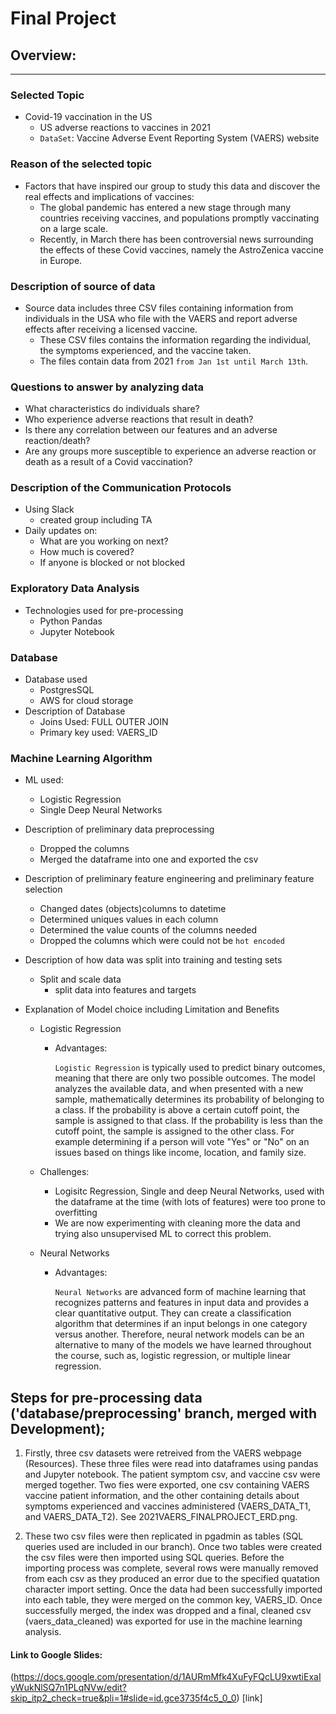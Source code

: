 # Final Project

## Overview:
---

### Selected Topic
- Covid-19 vaccination in the US
    - US adverse reactions to vaccines in 2021
    - `DataSet`: Vaccine Adverse Event Reporting System (VAERS) website

### Reason of the selected topic
- Factors that have inspired our group to study this data and discover the real effects and implications of vaccines:
    - The global pandemic has entered a new stage through many countries receiving vaccines, and populations promptly vaccinating on a large scale. 
    - Recently, in March there has been controversial news surrounding the effects of these Covid vaccines, namely the AstroZenica vaccine in Europe.

### Description of source of data
- Source data includes three CSV files containing information from individuals in the USA who file with the VAERS and report  adverse effects after receiving  a licensed vaccine. 
    - These CSV files contains the information regarding the individual, the symptoms experienced, and the vaccine taken.
    - The files contain data from 2021 `from Jan 1st until March 13th`.

### Questions to answer by analyzing data 
- What characteristics do individuals share? 
- Who experience adverse reactions that result in death?
- Is there any correlation between our features and an adverse reaction/death?
- Are any groups more susceptible to experience an adverse reaction or death as a result of a Covid vaccination?

### Description of the Communication Protocols
- Using Slack 
    - created group including TA
- Daily updates on:
    - What are you working on next?
    - How much is covered?
    - If anyone is blocked or not blocked

### Exploratory Data Analysis 
- Technologies used for pre-processing
    - Python Pandas 
    - Jupyter Notebook

### Database
- Database used
    - PostgresSQL
    - AWS for cloud storage
- Description of Database
    - Joins Used: FULL OUTER JOIN
    - Primary key used: VAERS_ID

### Machine Learning Algorithm 

- ML used:
    - Logistic Regression
    - Single Deep Neural Networks

- Description of preliminary data preprocessing
    - Dropped the columns 
    - Merged the dataframe into one and exported the csv

- Description of preliminary feature engineering and preliminary feature selection 
    - Changed dates (objects)columns to datetime
    - Determined uniques values in each column 
    - Determined the value counts of the columns needed 
    - Dropped the columns which were could not be `hot encoded`

- Description of how data was split into training and testing sets
    - Split and scale data
        - split data into features and targets 

- Explanation of Model choice including Limitation and Benefits
    - Logistic Regression
        - Advantages:

            `Logistic Regression` is typically used to predict binary outcomes, meaning that there are only two possible outcomes. The model analyzes the available data, and when presented with a new sample, mathematically determines its probability of belonging to a class. If the probability is above a certain cutoff point, the sample is assigned to that class. If the probability is less than the cutoff point, the sample is assigned to the other class. For example determining if a person will vote "Yes" or "No" on an issues based on things like income, location, and family size.

    - Challenges:
        - Logisitc Regression, Single and deep Neural Networks, used with the dataframe at the time (with lots of features) were too prone to overfitting
        - We are now experimenting with cleaning more the data and trying also unsupervised ML to correct this problem.



    - Neural Networks
        - Advantages:

            `Neural Networks` are advanced form of machine learning that recognizes patterns and features in input data and provides a clear quantitative output. They can create a classification algorithm that determines if an input belongs in one category versus another. Therefore, neural network models can be an alternative to many of the models we have learned throughout the course, such as, logistic regression, or multiple linear regression.

## Steps for pre-processing data ('database/preprocessing' branch, merged with Development);

1. Firstly, three csv datasets were retreived from the VAERS webpage (Resources). These three files were read into dataframes using pandas and Jupyter notebook. The patient symptom csv, and vaccine csv were merged together. Two fies were exported, one csv containing VAERS vaccine patient information, and the other containing
details about symptoms experienced and vaccines administered (VAERS_DATA_T1, and VAERS_DATA_T2). See 2021VAERS_FINALPROJECT_ERD.png. 

2. These two csv files were then replicated in pgadmin as tables (SQL queries used are included in our branch). Once two tables were created the csv files were then 
imported using SQL queries. Before the importing process was complete, several rows were manually removed from each csv as they produced an error due to the specified quatation character import setting. Once the data had been successfully imported into each table, they were merged on the common key, VAERS_ID. Once successfully merged, the index was dropped and a final, cleaned csv (vaers_data_cleaned) was exported for use in the machine learning analysis. 

#### Link to Google Slides:

(https://docs.google.com/presentation/d/1AURmMfk4XuFyFQcLU9xwtiExaIyWukNlSQ7n1PLqNVw/edit?skip_itp2_check=true&pli=1#slide=id.gce3735f4c5_0_0) [link]

